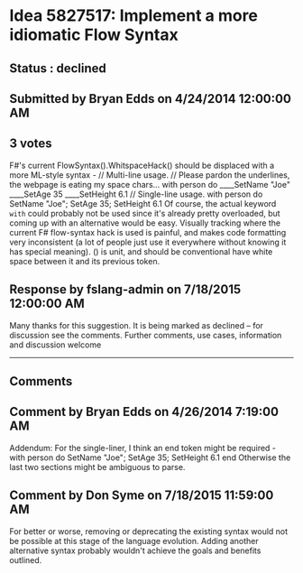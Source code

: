 # Idea 5827517: Implement a more idiomatic Flow Syntax #

## Status : declined

## Submitted by Bryan Edds on 4/24/2014 12:00:00 AM

## 3 votes

F#'s current FlowSyntax().WhitspaceHack() should be displaced with a more ML-style syntax -
// Multi-line usage.
// Please pardon the underlines, the webpage is eating my space chars...
with person do
____SetName "Joe"
____SetAge 35
____SetHeight 6.1
// Single-line usage.
with person do SetName "Joe"; SetAge 35; SetHeight 6.1
Of course, the actual keyword `with` could probably not be used since it's already pretty overloaded, but coming up with an alternative would be easy.
Visually tracking where the current F# flow-syntax hack is used is painful, and makes code formatting very inconsistent (a lot of people just use it everywhere without knowing it has special meaning). () is unit, and should be conventional have white space between it and its previous token.



## Response by fslang-admin on 7/18/2015 12:00:00 AM

Many thanks for this suggestion. It is being marked as declined – for discussion see the comments.
Further comments, use cases, information and discussion welcome

------------------------
## Comments


## Comment by Bryan Edds on 4/26/2014 7:19:00 AM
Addendum:
For the single-liner, I think an end token might be required -
with person do SetName "Joe"; SetAge 35; SetHeight 6.1 end
Otherwise the last two sections might be ambiguous to parse.


## Comment by Don Syme on 7/18/2015 11:59:00 AM
For better or worse, removing or deprecating the existing syntax would not be possible at this stage of the language evolution. Adding another alternative syntax probably wouldn't achieve the goals and benefits outlined.

